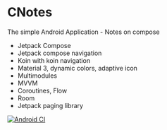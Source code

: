 # CNotes
The simple Android Application - Notes on compose

- Jetpack Compose
- Jetpack compose navigation
- Koin with koin navigation
- Material 3, dynamic colors, adaptive icon
- Multimodules
- MVVM
- Coroutines, Flow
- Room
- Jetpack paging library

[![Android CI](https://github.com/stslex/CNotes/actions/workflows/android_build.yml/badge.svg)](https://github.com/stslex/CNotes/actions/workflows/android_build.yml)
